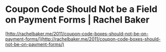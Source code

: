 <!--
id: 8460783257
link: http://tumblr.atmos.org/post/8460783257/coupon-code-should-not-be-a-field-on-payment-forms
slug: coupon-code-should-not-be-a-field-on-payment-forms
date: Wed Aug 03 2011 22:11:56 GMT-0700 (PDT)
publish: 2011-08-03
tags: 
title: Coupon Code Should Not be a Field on Payment Forms | Rachel Baker
-->


Coupon Code Should Not be a Field on Payment Forms | Rachel Baker
=================================================================

[http://rachelbaker.me/2011/coupon-code-boxes-should-not-be-on-payment-forms/](http://rachelbaker.me/2011/coupon-code-boxes-should-not-be-on-payment-forms/)

